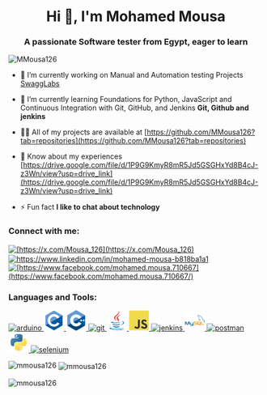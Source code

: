 <h1 align="center">Hi 👋, I'm Mohamed Mousa</h1>
<h3 align="center">A passionate Software tester from Egypt, eager to learn</h3>

<p align="left"> <img src="https://komarev.com/ghpvc/?username=mmousa126&label=Profile%20views&color=0e75b6&style=flat" alt="MMousa126" /> </p>

- 🔭 I’m currently working on Manual and Automation testing Projects [SwaggLabs](https://github.com/MMousa126/SwaggLabs-AutomationProject.git)

- 🌱 I’m currently learning Foundations for Python, JavaScript and Continuous Integration with Git, GitHub, and Jenkins **Git, Github and jenkins**

- 👨‍💻 All of my projects are available at [https://github.com/MMousa126?tab=repositories](https://github.com/MMousa126?tab=repositories)

- 📄 Know about my experiences [https://drive.google.com/file/d/1P9G9KmyR8mR5Jd5GSGHxYd8B4cJ-z3Wn/view?usp=drive_link](https://drive.google.com/file/d/1P9G9KmyR8mR5Jd5GSGHxYd8B4cJ-z3Wn/view?usp=drive_link)

- ⚡ Fun fact **I like to chat about technology**

<h3 align="left">Connect with me:</h3>
<p align="left">
<a href="[https://twitter.com/https://x.com/Mousa_126](https://x.com/Mousa_126)" target="blank"><img align="center" src="https://raw.githubusercontent.com/rahuldkjain/github-profile-readme-generator/master/src/images/icons/Social/twitter.svg" alt="[https://x.com/Mousa_126](https://x.com/Mousa_126)" height="30" width="40" /></a>
<a href="https://www.linkedin.com/in/mohamed-mousa-b818ba1a1" target="blank"><img align="center" src="https://raw.githubusercontent.com/rahuldkjain/github-profile-readme-generator/master/src/images/icons/Social/linked-in-alt.svg" alt="https://www.linkedin.com/in/mohamed-mousa-b818ba1a1" height="30" width="40" /></a>
<a href="[https://fb.com/https://www.facebook.com/mohamed.mousa.710667](https://www.facebook.com/mohamed.mousa.710667/)" target="blank"><img align="center" src="https://raw.githubusercontent.com/rahuldkjain/github-profile-readme-generator/master/src/images/icons/Social/facebook.svg" alt="[https://www.facebook.com/mohamed.mousa.710667](https://www.facebook.com/mohamed.mousa.710667/)" height="30" width="40" /></a>
</p>

<h3 align="left">Languages and Tools:</h3>
<p align="left"> <a href="https://www.arduino.cc/" target="_blank" rel="noreferrer"> <img src="https://cdn.worldvectorlogo.com/logos/arduino-1.svg" alt="arduino" width="40" height="40"/> </a> <a href="https://www.cprogramming.com/" target="_blank" rel="noreferrer"> <img src="https://raw.githubusercontent.com/devicons/devicon/master/icons/c/c-original.svg" alt="c" width="40" height="40"/> </a> <a href="https://www.w3schools.com/cpp/" target="_blank" rel="noreferrer"> <img src="https://raw.githubusercontent.com/devicons/devicon/master/icons/cplusplus/cplusplus-original.svg" alt="cplusplus" width="40" height="40"/> </a> <a href="https://git-scm.com/" target="_blank" rel="noreferrer"> <img src="https://www.vectorlogo.zone/logos/git-scm/git-scm-icon.svg" alt="git" width="40" height="40"/> </a> <a href="https://www.java.com" target="_blank" rel="noreferrer"> <img src="https://raw.githubusercontent.com/devicons/devicon/master/icons/java/java-original.svg" alt="java" width="40" height="40"/> </a> <a href="https://developer.mozilla.org/en-US/docs/Web/JavaScript" target="_blank" rel="noreferrer"> <img src="https://raw.githubusercontent.com/devicons/devicon/master/icons/javascript/javascript-original.svg" alt="javascript" width="40" height="40"/> </a> <a href="https://www.jenkins.io" target="_blank" rel="noreferrer"> <img src="https://www.vectorlogo.zone/logos/jenkins/jenkins-icon.svg" alt="jenkins" width="40" height="40"/> </a> <a href="https://www.mysql.com/" target="_blank" rel="noreferrer"> <img src="https://raw.githubusercontent.com/devicons/devicon/master/icons/mysql/mysql-original-wordmark.svg" alt="mysql" width="40" height="40"/> </a> <a href="https://postman.com" target="_blank" rel="noreferrer"> <img src="https://www.vectorlogo.zone/logos/getpostman/getpostman-icon.svg" alt="postman" width="40" height="40"/> </a> <a href="https://www.python.org" target="_blank" rel="noreferrer"> <img src="https://raw.githubusercontent.com/devicons/devicon/master/icons/python/python-original.svg" alt="python" width="40" height="40"/> </a> <a href="https://www.selenium.dev" target="_blank" rel="noreferrer"> <img src="https://raw.githubusercontent.com/detain/svg-logos/780f25886640cef088af994181646db2f6b1a3f8/svg/selenium-logo.svg" alt="selenium" width="40" height="40"/> </a> </p>

<p><img align="left" src="https://github-readme-stats.vercel.app/api/top-langs?username=mmousa126&show_icons=true&locale=en&layout=compact" alt="mmousa126" /></p>

<p>&nbsp;<img align="center" src="https://github-readme-stats.vercel.app/api?username=mmousa126&show_icons=true&locale=en" alt="mmousa126" /></p>

<p><img align="center" src="https://github-readme-streak-stats.herokuapp.com/?user=mmousa126&" alt="mmousa126" /></p>
